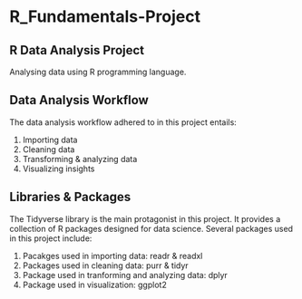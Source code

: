# R_Fundamentals-Project

## R Data Analysis Project
Analysing data using R programming language.

## Data Analysis Workflow
The data analysis workflow adhered to in this project entails:
1. Importing data
2. Cleaning data
3. Transforming & analyzing data
4. Visualizing insights

## Libraries & Packages
The Tidyverse library is the main protagonist in this project. It provides a collection of R packages designed for data science.
Several packages used in this project include:

1. Pacakges used in importing data: readr & readxl
 2. Packages used in cleaning data: purr & tidyr
3. Package used in tranforming and analyzing data: dplyr
4. Package used in visualization: ggplot2
